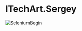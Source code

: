 # ITechArt.Sergey
![SeleniumBegin](https://github.com/webberbond/ProjectsPictures/blob/main/SeleniumBegin.png)
